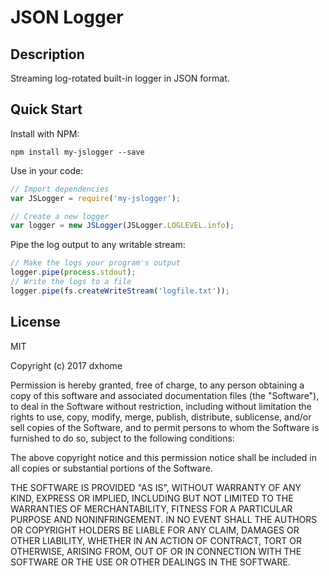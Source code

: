 JSON Logger
===============

Description
---
Streaming log-rotated built-in logger in JSON format.

Quick Start
-----------

Install with NPM:

```
npm install my-jslogger --save
```

Use in your code:

```js
// Import dependencies
var JSLogger = require('my-jslogger');

// Create a new logger
var logger = new JSLogger(JSLogger.LOGLEVEL.info);

```

Pipe the log output to any writable stream:

```js
// Make the logs your program's output
logger.pipe(process.stdout);
// Write the logs to a file
logger.pipe(fs.createWriteStream('logfile.txt'));
```

License
-------

MIT

Copyright (c) 2017 dxhome

Permission is hereby granted, free of charge, to any person obtaining a copy
of this software and associated documentation files (the "Software"), to deal
in the Software without restriction, including without limitation the rights
to use, copy, modify, merge, publish, distribute, sublicense, and/or sell
copies of the Software, and to permit persons to whom the Software is
furnished to do so, subject to the following conditions:

The above copyright notice and this permission notice shall be included in all
copies or substantial portions of the Software.

THE SOFTWARE IS PROVIDED "AS IS", WITHOUT WARRANTY OF ANY KIND, EXPRESS OR
IMPLIED, INCLUDING BUT NOT LIMITED TO THE WARRANTIES OF MERCHANTABILITY,
FITNESS FOR A PARTICULAR PURPOSE AND NONINFRINGEMENT. IN NO EVENT SHALL THE
AUTHORS OR COPYRIGHT HOLDERS BE LIABLE FOR ANY CLAIM, DAMAGES OR OTHER
LIABILITY, WHETHER IN AN ACTION OF CONTRACT, TORT OR OTHERWISE, ARISING FROM,
OUT OF OR IN CONNECTION WITH THE SOFTWARE OR THE USE OR OTHER DEALINGS IN THE
SOFTWARE.
